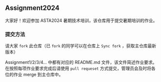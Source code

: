 ## Assignment2024

大家好！欢迎参加 ASTA2024 暑期技术培训，该仓库用于提交暑期培训的作业。

### 提交方法

请大家 `fork` 此仓库（已 `fork` 的同学可以在仓库上 `Sync fork` ，获取主仓库最新版本）

Assignment1/2/3/4... 中都有对应的 README.md 文件，该文件简述作业要求。在按照每项作业要求完成后请使用 `pull requeset` 方式提交，管理员会及时将各位的作业 merge 到主仓库中。

